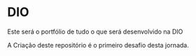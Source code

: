 # DIO

Este será o portfólio de tudo o que será desenvolvido na DIO

A Criação deste repositório é o primeiro desafio desta jornada.

